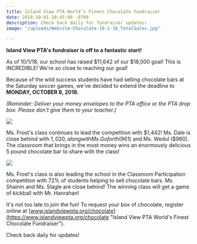 ```yaml
---
title: Island View PTA World's Finest Chocolate Fundraiser
date: 2018-10-01 10:45:00 -0700
description: Check back daily for fundraiser updates!
image: "/uploads/Website-Chocolate-10-1-18_TotalSales.jpg"

---
```

**Island View PTA's fundraiser is off to a fantastic start!**

As of 10/1/18, our school has raised $11,642 of our $18,000 goal! This is INCREDIBLE! We're so close to reaching our goal!

Because of the wild success students have had selling chocolate bars at the Saturday soccer games, we've decided to extend the deadline to **MONDAY, OCTOBER 8, 2018.**

_(Reminder: Deliver your money envelopes to the PTA office or the PTA drop box. Please don't give them to your teacher.)_

![](/uploads/Website-Chocolate-10-1-18_Classroom.jpg)

Ms. Frost's class continues to lead the competition with $1,442! Ms. Dale is close behind with $1,020, along with Ms. Goforth ($961) and Ms. Wedul ($960). The classroom that brings in the most money wins an enormously delicious 5 pound chocolate bar to share with the class!

![](/uploads/Website-Chocolate-10-1-18_Participation.jpg)

Ms. Frost's class is also leading the school in the Classroom Participation competition with 72% of students helping to sell chocolate bars. Ms. Shainin and Ms. Slagle are close behind! The winning class will get a game of kickball with Mr. Hanrahan!

It's not too late to join the fun! To request your box of chocolate, register online at [www.islandviewpta.org/chocolate](https://www.islandviewpta.org/chocolate "Island View PTA World's Finest Chocolate Fundraiser").

Check back daily for updates!